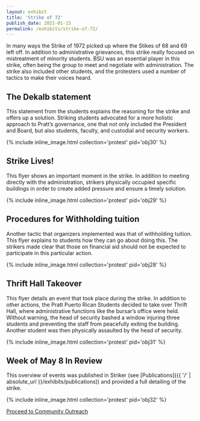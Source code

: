 ```yaml
---
layout: exhibit
title: 'Strike of 72'
publish_date: 2021-01-15
permalink: /exhibits/strike-of-72/
---
```


In many ways the Strike of 1972 picked up where the Stikes of 68 and 69 left off. In addition to administrative grievances, this strike really focused on mistreatment of minority students. BSU was an essential player in this strike, often being the group to meet and negotiate with administration. The strike also included other students, and the protesters used a number of tactics to make their voices heard.

## The Dekalb statement

This statement from the students explains the reasoning for the strike and offers up a solution. Striking students advocated for a more holistic approach to Pratt’s governance, one that not only included the President and Board, but also students, faculty, and custodial and security workers.

{% include inline_image.html collection='protest' pid='obj30' %}


## Strike Lives!

This flyer shows an important moment in the strike. In addition to meeting directly with the administration, strikers physically occupied specific buildings in order to create added pressure and ensure a timely solution.

{% include inline_image.html collection='protest' pid='obj29' %}

## Procedures for Withholding tuition

Another tactic that organizers implemented was that of withholding tuition. This flyer explains to students how they can go about doing this. The strikers made clear that those on financial aid should not be expected to participate in this particular action.

{% include inline_image.html collection='protest' pid='obj28' %}

## Thrift Hall Takeover

This flyer details an event that took place during the strike. In addition to other actions, the Pratt Puerto Rican Students decided to take over Thrift Hall, where administrative functions like the bursar’s office were held. Without warning, the head of security bashed a window injuring three students and preventing the staff from peacefully exiting the building. Another student was then physically assaulted by the head of security.

{% include inline_image.html collection='protest' pid='obj31' %}

## Week of May 8 In Review

This overview of events was published in Striker (see [Publications]({{ '/' | absolute_url }}/exhibits/publications)) and provided a full detailing of the strike.

{% include inline_image.html collection='protest' pid='obj32' %}

<a class="next-exhibit" href="../community-outreach">Proceed to Community Outreach<img src="../../assets/openseadragon/images/next_hover.png" alt=""></a>